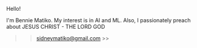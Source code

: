 Hello!

I'm Bennie Matiko. My interest is in AI and ML. Also, I passionately preach about JESUS CHRIST - THE LORD GOD
 >> sidneymatiko@gmail.com >>


